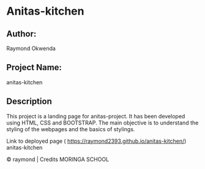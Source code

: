 # Anitas-kitchen

Author:
------
Raymond Okwenda

Project Name:
--------
anitas-kitchen

Description 
----------------------------

This project is a landing page for anitas-project. It has been developed using HTML, CSS and BOOTSTRAP. The main objective is to understand the styling of the webpages and the basics of stylings.

Link to deployed page ( https://raymond2393.github.io/anitas-kitchen/) anitas-kitchen

© raymond  | Credits MORINGA SCHOOL
